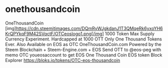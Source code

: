 # onethousandcoin
OneThousandCoin
[img]https://cdn.steemitimages.com/DQmRyWJgkdanJ1T3QMqeRk6yxoYH6KrQPYkqF9M42SVqctF/OTCeoslogo1.png[/img]
1000 Token Max Supply Currency Experiment. Hardcapped at 1000 OTT Only One Thousand Tokens Ever. Also Available on EOS as OTC OneThousandCoin.com Powered by the Steem Blockchain + Steem-Engine.com + EOS Send OTT to @eos-peg with memo OTC youeosaccount to get EOS One Thousand Coin EOS token Block Explorer https://bloks.io/tokens/OTC-eos-thousandcoin
